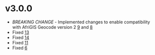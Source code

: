 # v3.0.0
- *BREAKING CHANGE* - Implemented changes to enable compatibility with AfriGIS Geocode version 2 [9](https://github.com/AfriGIS-South-Africa/afrigis-services-java/issues/9) and [8](https://github.com/AfriGIS-South-Africa/afrigis-services-java/issues/8)
- Fixed [13](https://github.com/AfriGIS-South-Africa/afrigis-services-java/issues/13)
- Fixed [14](https://github.com/AfriGIS-South-Africa/afrigis-services-java/issues/14)
- Fixed [11](https://github.com/AfriGIS-South-Africa/afrigis-services-java/issues/11)
- Fixed [6](https://github.com/AfriGIS-South-Africa/afrigis-services-java/issues/6)
